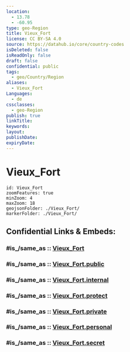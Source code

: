 ```yaml
---
location:
  - 13.78
  - -60.95
type: geo-Region
title: Vieux_Fort
license: CC BY-SA 4.0
source: https://datahub.io/core/country-codes
isDeleted: false
isReadOnly: false
draft: false
confidential: public
tags:
  - geo/Country/Region
aliases:
  - Vieux_Fort
Languages:
  - de
cssclasses:
  - geo-Region
publish: true
linkTitle:
keywords:
layout:
publishDate:
expiryDate:
---
```


# Vieux_Fort

```leaflet
id: Vieux_Fort
zoomFeatures: true 
minZoom: 4 
maxZoom: 18
geojsonFolder: ./Vieux_Fort/
markerFolder: ./Vieux_Fort/
```


## Confidential Links & Embeds: 

### #is_/same_as :: [Vieux_Fort](/_Standards/Earth/Continent/America~Caribbean/Saint_Lucia/Districts~Saint_Lucia/Vieux_Fort.md) 

### #is_/same_as :: [Vieux_Fort.public](/_public/Earth/Continent/America~Caribbean/Saint_Lucia/Districts~Saint_Lucia/Vieux_Fort.public.md) 

### #is_/same_as :: [Vieux_Fort.internal](/_internal/Earth/Continent/America~Caribbean/Saint_Lucia/Districts~Saint_Lucia/Vieux_Fort.internal.md) 

### #is_/same_as :: [Vieux_Fort.protect](/_protect/Earth/Continent/America~Caribbean/Saint_Lucia/Districts~Saint_Lucia/Vieux_Fort.protect.md) 

### #is_/same_as :: [Vieux_Fort.private](/_private/Earth/Continent/America~Caribbean/Saint_Lucia/Districts~Saint_Lucia/Vieux_Fort.private.md) 

### #is_/same_as :: [Vieux_Fort.personal](/_personal/Earth/Continent/America~Caribbean/Saint_Lucia/Districts~Saint_Lucia/Vieux_Fort.personal.md) 

### #is_/same_as :: [Vieux_Fort.secret](/_secret/Earth/Continent/America~Caribbean/Saint_Lucia/Districts~Saint_Lucia/Vieux_Fort.secret.md)

